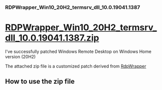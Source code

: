 ### RDPWrapper_Win10_20H2_termsrv_dll_10.0.19041.1387
# [RDPWrapper_Win10_20H2_termsrv_dll_10.0.19041.1387.zip](https://github.com/simonchen/RDPWrapper_Win10_20H2_termsrv_dll_10.0.19041.1387/blob/main/RDPWrapper_Win10_20H2_termsrv_dll_10.0.19041.1387.zip)

I've successfully patched Windows Remote Desktop on Windows Home version (20H2)

The attached zip file is a customized patch derived from [RdpWrapper](https://github.com/stascorp/rdpwrap)

## How to use the zip file
